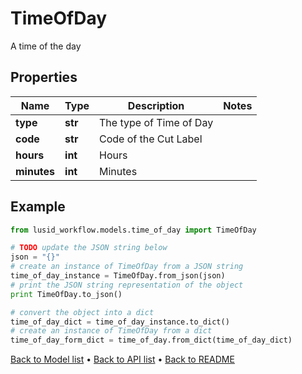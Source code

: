 # TimeOfDay

A time of the day

## Properties
Name | Type | Description | Notes
------------ | ------------- | ------------- | -------------
**type** | **str** | The type of Time of Day | 
**code** | **str** | Code of the Cut Label | 
**hours** | **int** | Hours | 
**minutes** | **int** | Minutes | 

## Example

```python
from lusid_workflow.models.time_of_day import TimeOfDay

# TODO update the JSON string below
json = "{}"
# create an instance of TimeOfDay from a JSON string
time_of_day_instance = TimeOfDay.from_json(json)
# print the JSON string representation of the object
print TimeOfDay.to_json()

# convert the object into a dict
time_of_day_dict = time_of_day_instance.to_dict()
# create an instance of TimeOfDay from a dict
time_of_day_form_dict = time_of_day.from_dict(time_of_day_dict)
```
[Back to Model list](../README.md#documentation-for-models) &#8226; [Back to API list](../README.md#documentation-for-api-endpoints) &#8226; [Back to README](../README.md)


